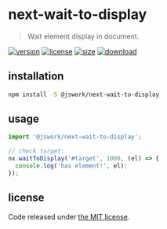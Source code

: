 # next-wait-to-display
> Wait element display in document.

[![version][version-image]][version-url]
[![license][license-image]][license-url]
[![size][size-image]][size-url]
[![download][download-image]][download-url]

## installation
```bash
npm install -S @jswork/next-wait-to-display
```

## usage
```js
import '@jswork/next-wait-to-display';

// check target:
nx.waitToDisplay('#target', 1000, (el) => {
  console.log('has element!', el);
});
```

## license
Code released under [the MIT license](https://github.com/afeiship/next-wait-to-display/blob/master/LICENSE.txt).

[version-image]: https://img.shields.io/npm/v/@jswork/next-wait-to-display
[version-url]: https://npmjs.org/package/@jswork/next-wait-to-display

[license-image]: https://img.shields.io/npm/l/@jswork/next-wait-to-display
[license-url]: https://github.com/afeiship/next-wait-to-display/blob/master/LICENSE.txt

[size-image]: https://img.shields.io/bundlephobia/minzip/@jswork/next-wait-to-display
[size-url]: https://github.com/afeiship/next-wait-to-display/blob/master/dist/next-wait-to-display.min.js

[download-image]: https://img.shields.io/npm/dm/@jswork/next-wait-to-display
[download-url]: https://www.npmjs.com/package/@jswork/next-wait-to-display
